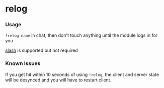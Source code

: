 # relog

### Usage
`!relog name` in chat, then don't touch anything until the module logs in for you

[slash](https://github.com/baldera-mods/slash) is supported but not required

### Known Issues
If you get hit within 10 seconds of using `!relog`, the client and server state will be desynced and you will have to restart client.
